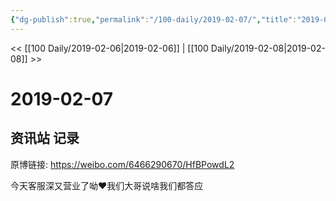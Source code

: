 ```yaml
---
{"dg-publish":true,"permalink":"/100-daily/2019-02-07/","title":"2019-02-07"}
---
```



<< [[100 Daily/2019-02-06\|2019-02-06]] | [[100 Daily/2019-02-08\|2019-02-08]] >>

# 2019-02-07

## 资讯站 记录

原博链接: https://weibo.com/6466290670/HfBPowdL2

今天客服深又营业了呦❤️我们大哥说啥我们都答应
[](https://weibo.com/detail/4337130450569318)
